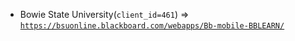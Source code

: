  - Bowie State University(`client_id=461`) => [`https://bsuonline.blackboard.com/webapps/Bb-mobile-BBLEARN/`](https://bsuonline.blackboard.com/webapps/Bb-mobile-BBLEARN/)
